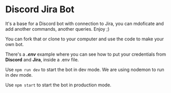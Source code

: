 # Discord Jira Bot
It's a base for a Discord bot with connection to Jira, you can mdoficate and add another commands, another queries. Enjoy ;)

You can fork that or clone to your computer and use the code to make your own bot.

There's a ***.env*** example where you can see how to put your credentials from **Discord** and **Jira**, inside a .env file.

Use `npm run dev` to start the bot in dev mode. We are using nodemon to run in dev mode.

Use `npm start` to start the bot in production mode.
